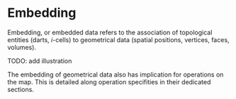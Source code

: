 # Embedding

Embedding, or embedded data refers to the association of topological
entities (darts, *i*-cells) to geometrical data (spatial positions,
vertices, faces, volumes).

TODO: add illustration

The embedding of geometrical data also has implication for operations
on the map. This is detailed along operation specifities in their 
dedicated sections.